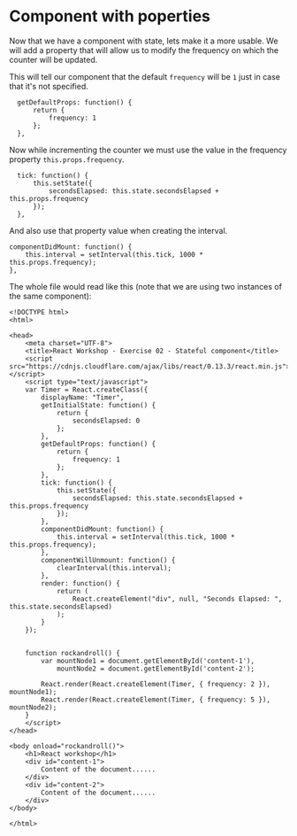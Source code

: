 # Component with poperties

Now that we have a component with state, lets make it a more usable. We will add a property that will allow us to modify the frequency on which the counter will be updated.

This will tell our component that the default `frequency` will be `1` just in case that it's not specified.
```
  getDefaultProps: function() {
      return {
          frequency: 1
      };
  },
```

Now while incrementing the counter we must use the value in the frequency property `this.props.frequency`.
```
  tick: function() {
      this.setState({
          secondsElapsed: this.state.secondsElapsed + this.props.frequency
      });
  },
```

And also use that property value when creating the interval.
```
componentDidMount: function() {
    this.interval = setInterval(this.tick, 1000 * this.props.frequency);
},
```

The whole file would read like this (note that we are using two instances of the same component):
```
<!DOCTYPE html>
<html>

<head>
    <meta charset="UTF-8">
    <title>React Workshop - Exercise 02 - Stateful component</title>
    <script src="https://cdnjs.cloudflare.com/ajax/libs/react/0.13.3/react.min.js"></script>
    <script type="text/javascript">
    var Timer = React.createClass({
        displayName: "Timer",
        getInitialState: function() {
            return {
                secondsElapsed: 0
            };
        },
        getDefaultProps: function() {
            return {
                frequency: 1
            };
        },
        tick: function() {
            this.setState({
                secondsElapsed: this.state.secondsElapsed + this.props.frequency
            });
        },
        componentDidMount: function() {
            this.interval = setInterval(this.tick, 1000 * this.props.frequency);
        },
        componentWillUnmount: function() {
            clearInterval(this.interval);
        },
        render: function() {
            return (
                React.createElement("div", null, "Seconds Elapsed: ", this.state.secondsElapsed)
            );
        }
    });


    function rockandroll() {
        var mountNode1 = document.getElementById('content-1'),
            mountNode2 = document.getElementById('content-2');

        React.render(React.createElement(Timer, { frequency: 2 }), mountNode1);
        React.render(React.createElement(Timer, { frequency: 5 }), mountNode2);
    }
    </script>
</head>

<body onload="rockandroll()">
    <h1>React workshop</h1>
    <div id="content-1">
        Content of the document......
    </div>
    <div id="content-2">
        Content of the document......
    </div>
</body>

</html>
```
